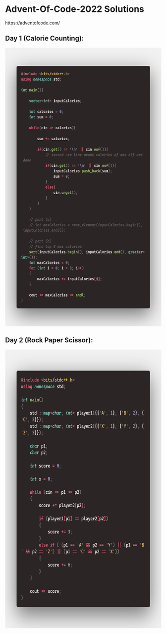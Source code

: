 # Advent-Of-Code-2022 Solutions

https://adventofcode.com/

## Day 1 (Calorie Counting):

<img src="Day 1/day1.png" height=900 width=600>

## Day 2 (Rock Paper Scissor):

<img src="Day 2/day2.png" height=900 width=600>
